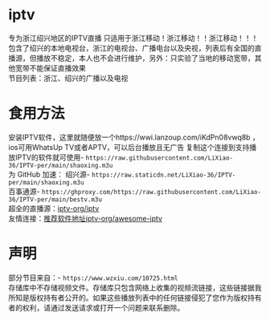 # iptv
专为浙江绍兴地区的IPTV直播
只适用于浙江移动！浙江移动！！浙江移动！！！
包含了绍兴的本地电视台，浙江的电视台、广播电台以及央视，列表后有全国的直播源，但播放不稳定，本人也不会进行维护，另外：只实验了当地的移动宽带，其他宽带不能保证直播效果  
节目列表：浙江、绍兴的广播以及电视
# 食用方法
安装IPTV软件，这里就随便放一个https://wwi.lanzoup.com/iKdPn08vwq8b  ，ios可用WhatsUp TV或者APTV，可以后台播放且无广告
复制这个连接到支持播放IPTV的软件就可使用- `https://raw.githubusercontent.com/LiXiao-36/IPTV-per/main/shaoxing.m3u`  
为 GitHub 加速：
绍兴源- `https://raw.staticdn.net/LiXiao-36/IPTV-per/main/shaoxing.m3u`  
百事通源- `https://ghproxy.com/https://raw.githubusercontent.com/LiXiao-36/IPTV-per/main/bestv.m3u`  
超全的直播源：[iptv-org/iptv](https://github.com/iptv-org/iptv)  
友情连接：[推荐软件地址iptv-org/awesome-iptv](https://github.com/iptv-org/awesome-iptv)
# 声明  
部分节目来自：- `https://www.wzxiu.com/10725.html`  
存储库中不存储视频文件。存储库只包含网络上收集的视频流链接，这些链接据我所知是版权持有者公开的。如果这些播放列表中的任何链接侵犯了您作为版权持有者的权利，请通过发送请求或打开一个问题来联系删除。 
